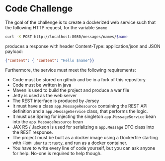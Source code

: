 # Code Challenge
The goal of the challenge is to create a dockerized web service such that the following HTTP request, for the variable `$name`
```sh
curl -X POST http://localhost:8080/messages/names/$name
```
produces a response with header Content-Type: application/json and JSON payload:
```json
{"content": { "content": "Hello $name"}}
```
Furthermore, the service must meet the following requirements:
* Code must be stored on github and be in a fork of this repository
* Code must be written in java
* Maven is used to build the project and produce a war file
* Jetty is used as the web server
* The REST interface is produced by Jersey
* It must have a class `app.MessageResource` containing the REST API definition and a `app.MessageService` class, that performs the logic.
* It must use Spring for injecting the singleton `app.MessageService` bean into the `app.MessageResource` bean
* JAX RS / Jackson is used for serializing a `app.Message` DTO class into the REST response.
* The project must be built as a docker image using a Dockerfile starting with `FROM ubuntu:trusty`, and run as a docker container.
* You have to write every line of code yourself, but you can ask anyone for help. No-one is required to help though.

